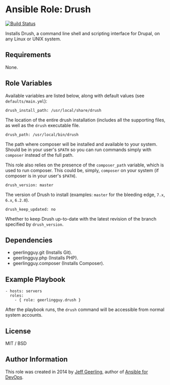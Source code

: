 # Ansible Role: Drush

[![Build Status](https://travis-ci.org/GetValkyrie/ansible-role-drush.svg?branch=master)](https://travis-ci.org/GetValkyrie/ansible-role-drush)

Installs Drush, a command line shell and scripting interface for Drupal, on any Linux or UNIX system.

## Requirements

None.

## Role Variables

Available variables are listed below, along with default values (see `defaults/main.yml`):

    drush_install_path: /usr/local/share/drush

The location of the entire drush installation (includes all the supporting files, as well as the `drush` executable file.

    drush_path: /usr/local/bin/drush

The path where composer will be installed and available to your system. Should be in your user's `$PATH` so you can run commands simply with `composer` instead of the full path.

This role also relies on the presence of the `composer_path` variable, which is used to run composer. This could be, simply, `composer` on your system (if composer is in your user's `$PATH`).

    drush_version: master

The version of Drush to install (examples: `master` for the bleeding edge, `7.x`, `6.x`, `6.2.0`).

    drush_keep_updated: no

Whether to keep Drush up-to-date with the latest revision of the branch specified by `drush_version`.

## Dependencies

  - geerlingguy.git (Installs Git).
  - geerlingguy.php (Installs PHP).
  - geerlingguy.composer (Installs Composer).

## Example Playbook

    - hosts: servers
      roles:
        - { role: geerlingguy.drush }

After the playbook runs, the `drush` command will be accessible from normal system accounts.

## License

MIT / BSD

## Author Information

This role was created in 2014 by [Jeff Geerling](http://jeffgeerling.com/), author of [Ansible for DevOps](http://ansiblefordevops.com/).
